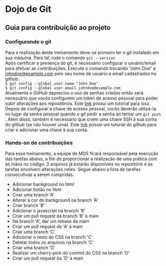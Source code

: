 # Dojo de Git

## <b>Guia para contribuição ao projeto </b>
### Configurando o git
Para a realização deste treinamento deve-se primeiro ter o git instalado em sua máquina. Para tal, rode o comando `git --version` <br>
Após certificar a presença do git, é necessário configurar o usuário/email para efetuar as contribuições. Execute o comando trocando "John Doe" e johndoe@example.com pelo seu nome de usuário e email cadastrados no github. <br>
`$ git config --global user.name "John Doe"` <br>
`$ git config --global user.email johndoe@example.com` <br>
Atualmente o GitHub depreciou o uso de senhas criadas então será necessário que vocês configurem um token de acesso pessoal para poder subir alterações aos repositórios. Este [link](https://docs.github.com/pt/github/authenticating-to-github/keeping-your-account-and-data-secure/creating-a-personal-access-token) possui um tutorial para isso. Depois de configurar a chave de acesso pessoal, vocês deverão utilizá-la no lugar da senha pessoal quando o git pedir a senha ao tentar um `git push` . Além disso, também é necessário que criem uma chave SSH à sua conta do github (se não houver uma). Este [link](https://docs.github.com/pt/github/authenticating-to-github/connecting-to-github-with-ssh/adding-a-new-ssh-key-to-your-github-account) possui um tutorial do github para criar e adicionar uma chave à sua conta.

### Hands-on de contribuições
Para esse treinamento, a equipe de MDS ficará responsável pela execução das tarefas abaixo, a fim de proporcionar a realização de uma prática com as mãos no código. 3 arquivos já estarão disponíveis no repositório e as tarefas envolvem alterações neles. Segue abaixo a lista de tarefas consecutivas a serem cumpridas. 
* Adicionar background no html
* Adicionar botão no html
* Criar uma branch 'A'
* Alterar a cor do background na branch 'A'
* Criar branch 'B'
* Adicionar o javascript na branch 'B'
* Criar um pull request da branch 'B' à main
* Na branch 'A', dar um rebase da main
* Criar um pull request de 'A' à main
* Criar uma branch 'C'
* Adicionar o resto do CSS na branch 'C'
* Deletar todos os arquivos na branch 'C'
* Criar uma branch 'D'
* Realizar um cherry-pick do commit do CSS na branch 'D'
* Criar um pull request da 'D' à main


